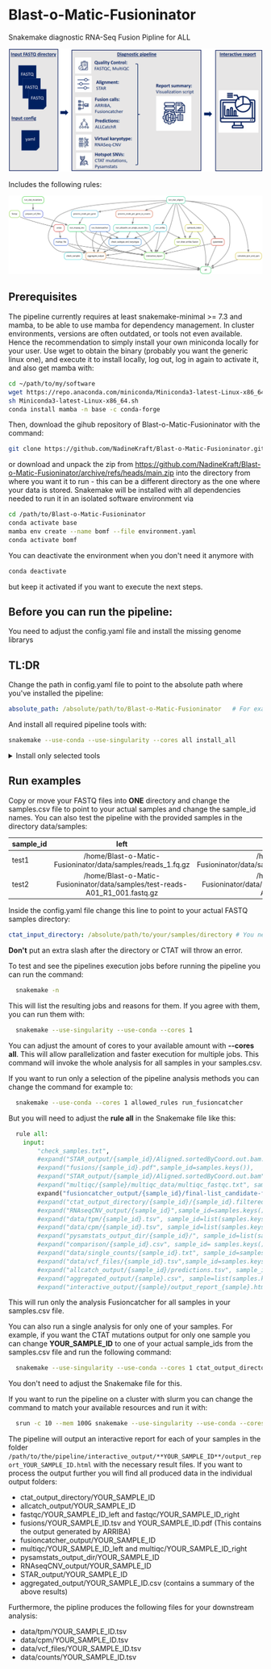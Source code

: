 # Blast-o-Matic-Fusioninator

Snakemake diagnostic RNA-Seq Fusion Pipline for ALL

![Blast-o-Matic-Fusionator](Pipeline.png?raw=true)


Includes the following rules:

![Rulegraph](rulegraph.svg?raw=true)

##  Prerequisites

The pipeline currently requires at least snakemake-minimal >= 7.3 and mamba, to be able to use mamba for dependency management.
In cluster environments, versions are often outdated, or tools not even available. Hence the recommendation to simply install your own miniconda locally for your user. Use wget to obtain the binary (probably you want the generic linux one), and execute it to install locally, log out, log in again to activate it, and also get mamba with:
```bash
cd ~/path/to/my/software
wget https://repo.anaconda.com/miniconda/Miniconda3-latest-Linux-x86_64.sh
sh Miniconda3-latest-Linux-x86_64.sh
conda install mamba -n base -c conda-forge
```

Then, download the gihub repository of Blast-o-Matic-Fusioninator with the command: 
```bash
git clone https://github.com/NadineKraft/Blast-o-Matic-Fusioninator.git 
```
or download and unpack the zip from https://github.com/NadineKraft/Blast-o-Matic-Fusioninator/archive/refs/heads/main.zip
into the directory from where you want it to run - this can be a different directory as the one where your data is stored.
Snakemake will be installed with all dependencies needed to run it in an isolated software environment via

```bash
cd /path/to/Blast-o-Matic-Fusioninator
conda activate base
mamba env create --name bomf --file environment.yaml
conda activate bomf
```

You can deactivate the environment when you don't need it anymore with 

```bash
conda deactivate 
```
but keep it activated if you want to execute the next steps.

## Before you can run the pipeline:
You need to adjust the config.yaml file and install the missing genome librarys


## TL:DR
Change the path in config.yaml file to point to the absolute path where you've installed the pipeline:

```yaml
absolute_path: /absolute/path/to/Blast-o-Matic-Fusioninator   # For example: /home/Blast-o-Matic-Fusioninator
```
And install all required pipeline tools with:

```bash
snakemake --use-conda --use-singularity --cores all install_all
```

<details>
  <summary>Install only selected tools</summary>
  
  ### Install only selected tools
  If you don't want to install all tools and references for the pipeline because you already have some of them you can select the missing ones and install them individually:

  ### CTAT mutations

  To install CTAT mutations genome library edit in the config.yaml the path
  
  ```yaml
  ctat_genome_lib_build_dir: /path/where/the/ctat_genome_library_shall_be_installed # You need the absolute path here
  ```

  and run the following commands:
  
  ```bash
  snakemake --cores 1 pull_ctat_mutations_singularity_image
  snakemake --cores 1 install_ctat_mutations
  snakemake --cores 1 run_ctat_genome_lib_builder
  ```
  This will install the Plug-n-Play genome library needed for running CTAT mutations. Keep in mind, that this will need at least 78 GB space. 
  If you already have a CTAT mutations Genome library installed, you can adjust the path ctat_genome_lib_build_dir in the config.yaml with the actual path and skip this installation. 
  
  ### ALLCatchR
  Install the ALLCatchR with the command:
  ```bash
  snakemake --cores 1 install_allcatchr
  ```
  
  ## RNASeqCNV 
  Install RNASeqCnv with the command:
  ```bash
  snakemake --use-conda --cores 1 install_rnaseq_cnv
  ```
  
  
  ### Fusioncatcher
  See: https://github.com/ndaniel/fusioncatcher for more information or install and download the fusioncatcher db with:
  ```bash
  conda config --add channels defaults
  conda config --add channels bioconda
  conda config --add channels conda-forge
  conda create -n fusioncatcher fusioncatcher
  source activate fusioncatcher
  download-human-db.sh
  ```
  Now adjust in config.yaml the rna_fusion_data_directory with the installed path to the downloaded human_v102 directory.
  ```yaml
  rna_fusion_data_directory: /path/to/fusioncatcher/data/human_v102
  ```
  
  ### ARRIBA draw fusions
  In order to produce arribas publication-quality visualizations of the transcripts involved in predicted fusions it needs to be installed with the command
  ```bash
  snakemake --cores 1 --use-conda install_arriba_draw_fusions
  ```
  This will download and install arrbia version 2.4.0 and its' database in the same directory as the pipeline.  
  
  ### STAR reference files
  You can download your STAR reference and gtf file or use the pipeline to get them. You only need to adjust the paths inside the config.yaml to point where they are or should be stored.
  
  If you want the pipeline to download them, you need to edit the path in config.yaml for star_files to the path where the reference files should be downloadet and stored.
  Then run 
  
  ```bash
    snakemake --cores 1 download_star_ref
  ```
  
  Adjust now the paths of star_ref and star_gtf in the config.yaml to point to the actual files.
  ```yaml
  star_ref: /path/to/STAR_indexfiles/GRCh38.primary_assembly.genome.fa
  star_gtf: /path/to/STAR_indexfiles/gencode.v32.annotation.gtf
  ```
  
  Generate the STAR genome_index with
  
  ```bash
    snakemake --cores all index
  ```
  Now you have all needed reference files and tools to run the pipeline. 
</details>




## Run examples
Copy or move your FASTQ files into **ONE** directory and change the samples.csv file to point to your actual samples and change the sample_id names. You can also test the pipeline with the provided samples in the directory data/samples:

| sample_id   |      left     |  right |
|----------|:-------------:|------:|
| test1 |  /home/Blast-o-Matic-Fusioninator/data/samples/reads_1.fq.gz	 | /home/Blast-o-Matic-Fusioninator/data/samples/reads_2.fq.gz |
| test2 |  /home/Blast-o-Matic-Fusioninator/data/samples/test-reads-A01_R1_001.fastq.gz | /home/Blast-o-Matic-Fusioninator/data/samples/test-reads-A01_R2_001.fastq.gz |


Inside the config.yaml file change this line to point to your actual FASTQ samples directory:
```yaml
ctat_input_directory: /absolute/path/to/your/samples/directory # You need the absolute path here!   # For example: /home/Blast-o-Matic-Fusioninator/data/samples
```
**Don't** put an extra slash after the directory or CTAT will throw an error.

To test and see the pipelines execution jobs before running the pipeline you can run the command:
```bash
  snakemake -n
```
This will list the resulting jobs and reasons for them. If you agree with them, you can run them with:
```bash
  snakemake --use-singularity --use-conda --cores 1
```
You can adjust the amount of cores to your available amount with **--cores all**. This will allow parallelization and faster execution for multiple jobs. 
This command will invoke the whole analysis for all samples in your samples.csv.

If you want to run only a selection of the pipeline analysis methods you can change the command for example to:

```bash
  snakemake --use-conda --cores 1 allowed_rules run_fusioncatcher
```
But you will need to adjust the **rule all** in the Snakemake file like this: 

```python
  rule all:
    input:
        "check_samples.txt",
        #expand("STAR_output/{sample_id}/Aligned.sortedByCoord.out.bam.bai", sample_id=list(samples.keys())),
        #expand("fusions/{sample_id}.pdf",sample_id=samples.keys()),
        #expand("STAR_output/{sample_id}/Aligned.sortedByCoord.out.bam",sample_id=list(samples.keys())),
        #expand("multiqc/{sample}/multiqc_data/multiqc_fastqc.txt", sample=fastq_dataframe['sample_id']),
        expand("fusioncatcher_output/{sample_id}/final-list_candidate-fusion-genes.txt",sample_id=list(samples.keys())),
        #expand("ctat_output_directory/{sample_id}/{sample_id}.filtered.vcf.gz",sample_id=samples_test.keys()),
        #expand("RNAseqCNV_output/{sample_id}",sample_id=samples.keys()),
        #expand("data/tpm/{sample_id}.tsv", sample_id=list(samples.keys())),
        #expand("data/cpm/{sample_id}.tsv", sample_id=list(samples.keys())),
        #expand("pysamstats_output_dir/{sample_id}/", sample_id=list(samples.keys())),
        #expand("comparison/{sample_id}.csv", sample_id= samples.keys()),
        #expand("data/single_counts/{sample_id}.txt", sample_id=samples.keys()),
        #expand("data/vcf_files/{sample_id}.tsv",sample_id=samples.keys()),
        #expand("allcatch_output/{sample_id}/predictions.tsv", sample_id= samples.keys()),
        #expand("aggregated_output/{sample}.csv", sample=list(samples.keys())),
        #expand("interactive_output/{sample}/output_report_{sample}.html",  sample=list(samples.keys()))
```

This will run only the analysis Fusioncatcher for all samples in your samples.csv file.

You can also run a single analysis for only one of your samples.
For example, if you want the CTAT mutations output for only one sample you can change **YOUR_SAMPLE_ID** to one of your 
actual sample_ids from the samples.csv file and run the following command:
```bash
  snakemake --use-singularity --use-conda --cores 1 ctat_output_directory/YOUR_SAMPLE_ID/
```
You don't need to adjust the Snakemake file for this.

If you want to run the pipeline on a cluster with slurm you can change the command to match your available resources and run it with:
```bash
  srun -c 10 --mem 100G snakemake --use-singularity --use-conda --cores 10 --resources threads=100 -j 10
```

The pipeline will output an interactive report for each of your samples in the folder `/path/to/the/pipeline/interactive_output/**YOUR_SAMPLE_ID**/output_report_YOUR_SAMPLE_ID.html` with the necessary result files. 
If you want to process the output further you will find all produced data in the individual output folders:
* ctat_output_directory/YOUR_SAMPLE_ID
* allcatch_output/YOUR_SAMPLE_ID
* fastqc/YOUR_SAMPLE_ID_left and fastqc/YOUR_SAMPLE_ID_right
* fusions/YOUR_SAMPLE_ID.tsv and YOUR_SAMPLE_ID.pdf (This contains the output generated by ARRIBA)
* fusioncatcher_output/YOUR_SAMPLE_ID
* multiqc/YOUR_SAMPLE_ID_left and multiqc/YOUR_SAMPLE_ID_right
* pysamstats_output_dir/YOUR_SAMPLE_ID
* RNAseqCNV_output/YOUR_SAMPLE_ID
* STAR_output/YOUR_SAMPLE_ID
*  aggregated_output/YOUR_SAMPLE_ID.csv (contains a summary of the above results)

Furthermore, the pipline produces the following files for your downstream analysis:   
* data/tpm/YOUR_SAMPLE_ID.tsv
* data/cpm/YOUR_SAMPLE_ID.tsv
* data/vcf_files/YOUR_SAMPLE_ID.tsv
* data/counts/YOUR_SAMPLE_ID.tsv

